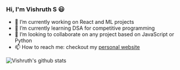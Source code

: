 ### Hi, I'm Vishruth S  :smiley:


- 🔭 I’m currently working on React and ML projects
- 🌱 I’m currently learning DSA for competitive programming
- 👯 I’m looking to collaborate on any project based on JavaScript or Python 
- 📫 How to reach me: checkout my <a href="https://vishruth-s.github.io/Me/"> personal website </a>

![Vishruth's github stats](https://github-readme-stats.vercel.app/api?username=vishruth-s&show_icons=true&count_private=true&hide_rank=true)


<!--
**Vishruth-S/Vishruth-S** is a ✨ _special_ ✨ repository because its `README.md` (this file) appears on your GitHub profile.
-->


